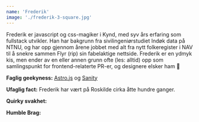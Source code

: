 ```yaml
---
name: 'Frederik'
image: './frederik-3-square.jpg'
---
```


Frederik er javascript og css-magiker i Kynd, med syv års erfaring som fullstack utvikler. Han har bakgrunn fra sivilingeniørstudiet Indøk data på NTNU, og har opp gjennom årene jobbet med alt fra nytt folkeregister i NAV til å snekre sammen Flyr (rip) sin fabelaktige nettside. Frederik er en ydmyk kis, men ender av en eller annen grunn ofte (les: alltid) opp som samlingspunkt for frontend-relaterte PR-er, og designere elsker ham 🫶

**Faglig geekyness:** [Astro.js](https://astro.build/) og [Sanity](https://www.sanity.io/)

**Ufaglig fact:** Frederik har vært på Roskilde cirka åtte hundre ganger.

**Quirky svakhet:**

**Humble Brag:**
